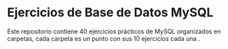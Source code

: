 # Ejercicios de Base de Datos MySQL

Este repositorio contiene 40 ejercicios prácticos de MySQL organizados en carpetas, cada carpeta es un punto con sus 10 ejercicios cada una .